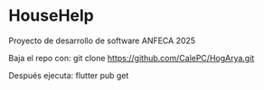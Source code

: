 # HouseHelp
Proyecto de desarrollo de software ANFECA 2025


Baja el repo con: git clone https://github.com/CalePC/HogArya.git

Después ejecuta: flutter pub get
